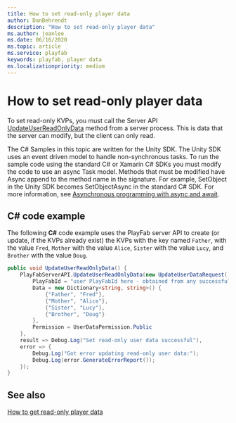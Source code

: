 ```yaml
---
title: How to set read-only player data 
author: DanBehrendt
description: "How to set read-only player data"
ms.author: joanlee
ms.date: 06/16/2020
ms.topic: article
ms.service: playfab
keywords: playfab, player data
ms.localizationpriority: medium
---
```


# How to set read-only player data

To set read-only KVPs, you must call the Server API [UpdateUserReadOnlyData](xref:titleid.playfabapi.com.server.playerdatamanagement.updateuserreadonlydata) method from a server process. This is data that the server can modify, but the client can only read.

The C# Samples in this topic are written for the Unity SDK. The Unity SDK uses an event driven model to handle non-synchronous tasks. To run the sample code using the standard C# or Xamarin C# SDKs you must modify the code to use an async Task model. Methods that must be modified have Async append to the method name in the signature. For example, SetObject in the Unity SDK becomes SetObjectAsync in the standard C# SDK. For more information, see [Asynchronous programming with async and await](/dotnet/csharp/programming-guide/concepts/async/).

## C# code example

The following **C#** code example uses the PlayFab server API to create (or update, if the KVPs already exist) the KVPs with the key named `Father`, with the value `Fred`,  `Mother` with the value `Alice`, `Sister` with the value `Lucy`, and `Brother` with the value `Doug`.

```csharp
public void UpdateUserReadOnlyData() {
    PlayFabServerAPI.UpdateUserReadOnlyData(new UpdateUserDataRequest() {
        PlayFabId = "user PlayFabId here - obtained from any successful LoginResult",
        Data = new Dictionary<string, string>() {
            {"Father", "Fred"},
            {"Mother", "Alice"},
            {"Sister", "Lucy"},
            {"Brother", "Doug"}
        },
        Permission = UserDataPermission.Public
    },
    result => Debug.Log("Set read-only user data successful"),
    error => {
        Debug.Log("Got error updating read-only user data:");
        Debug.Log(error.GenerateErrorReport());
    });
}
```

## See also

[How to get read-only player data](how-to-get-read-only-player-data.md)
